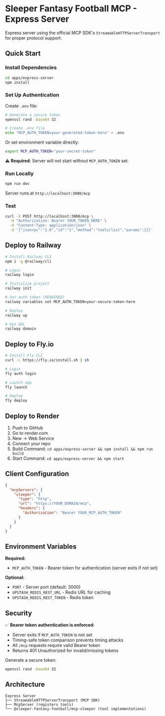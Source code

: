 # Sleeper Fantasy Football MCP - Express Server

Express server using the official MCP SDK's `StreamableHTTPServerTransport` for proper protocol support.

## Quick Start

### Install Dependencies

```bash
cd apps/express-server
npm install
```

### Set Up Authentication

Create `.env` file:

```bash
# Generate a secure token
openssl rand -base64 32

# Create .env file
echo "MCP_AUTH_TOKEN=your-generated-token-here" > .env
```

Or set environment variable directly:

```bash
export MCP_AUTH_TOKEN="your-secret-token"
```

⚠️ **Required**: Server will not start without `MCP_AUTH_TOKEN` set.

### Run Locally

```bash
npm run dev
```

Server runs at `http://localhost:3000/mcp`

### Test

```bash
curl -X POST http://localhost:3000/mcp \
  -H "Authorization: Bearer YOUR_TOKEN_HERE" \
  -H "Content-Type: application/json" \
  -d '{"jsonrpc":"2.0","id":"1","method":"tools/list","params":{}}'
```

## Deploy to Railway

```bash
# Install Railway CLI
npm i -g @railway/cli

# Login
railway login

# Initialize project
railway init

# Set auth token (REQUIRED)
railway variables set MCP_AUTH_TOKEN=your-secure-token-here

# Deploy
railway up

# Get URL
railway domain
```

## Deploy to Fly.io

```bash
# Install Fly CLI
curl -L https://fly.io/install.sh | sh

# Login
fly auth login

# Launch app
fly launch

# Deploy
fly deploy
```

## Deploy to Render

1. Push to GitHub
2. Go to render.com
3. New → Web Service
4. Connect your repo
5. Build Command: `cd apps/express-server && npm install && npm run build`
6. Start Command: `cd apps/express-server && npm start`

## Client Configuration

```json
{
  "mcpServers": {
    "sleeper": {
      "type": "http",
      "url": "https://YOUR_DOMAIN/mcp",
      "headers": {
        "Authorization": "Bearer YOUR_MCP_AUTH_TOKEN"
      }
    }
  }
}
```

## Environment Variables

**Required:**
- `MCP_AUTH_TOKEN` - Bearer token for authentication (server exits if not set)

**Optional:**
- `PORT` - Server port (default: 3000)
- `UPSTASH_REDIS_REST_URL` - Redis URL for caching
- `UPSTASH_REDIS_REST_TOKEN` - Redis token

## Security

✅ **Bearer token authentication is enforced:**
- Server exits if `MCP_AUTH_TOKEN` is not set
- Timing-safe token comparison prevents timing attacks
- All `/mcp` requests require valid Bearer token
- Returns 401 Unauthorized for invalid/missing tokens

Generate a secure token:
```bash
openssl rand -base64 32
```

## Architecture

```
Express Server
├── StreamableHTTPServerTransport (MCP SDK)
├── McpServer (registers tools)
└── @sleeper-fantasy-football/mcp-sleeper (tool implementations)
```
